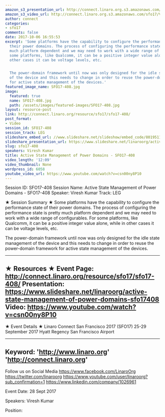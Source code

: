 ```yaml
---
amazon_s3_presentation_url: http://connect.linaro.org.s3.amazonaws.com/sfo17/Presentations/SFO17-408%20%20Active%20state%20management%20of%20power%20domains.pdf
amazon_s3_video_url: http://connect.linaro.org.s3.amazonaws.com/sfo17/Videos/SFO17-408%20-%20Active%20State%20Management%20of%20Power%20Domains.mp4
author: connect
categories:
- sfo17
comments: false
date: 2017-10-06 16:55:53
excerpt: 'Some platforms have the capability to configure the performance state of
  their power domains. The process of configuring the performance state is pretty
  much platform dependent and we may need to work with a wide range of configurables.  For
  some platforms, like Qualcomm, it can be a positive integer value alone, while in
  other cases it can be voltage levels, etc.


  The power-domain framework until now was only designed for the idle state management
  of the device and this needs to change in order to reuse the power-domain framework
  for active state management of the devices.'
featured_image_name: SFO17-408.jpg
image:
  featured: true
  name: SFO17-408.jpg
  path: /assets/images/featured-images/SFO17-408.jpg
layout: resource-post
link: http://connect.linaro.org/resource/sfo17/sfo17-408/
post_format:
- Video
session_id: SFO17-408
session_track: LEG
slideshare_embed_url: //www.slideshare.net/slideshow/embed_code/80195119
slideshare_presentation_url: https://www.slideshare.net/linaroorg/active-state-management-of-power-domains-sfo17408
slug: sfo17-408
speakers: Viresh Kumar
title: Active State Management of Power Domains - SFO17-408
video_length: '12:09'
video_thumbnail: None
wordpress_id: 6058
youtube_video_url: https://www.youtube.com/watch?v=csn00ny8P10
---
```


Session ID: SFO17-408
Session Name: Active State Management of Power Domains - SFO17-408
Speaker: Viresh Kumar
Track: LEG


★ Session Summary ★
Some platforms have the capability to configure the performance state of their power domains. The process of configuring the performance state is pretty much platform dependent and we may need to work with a wide range of configurables.  For some platforms, like Qualcomm, it can be a positive integer value alone, while in other cases it can be voltage levels, etc.

The power-domain framework until now was only designed for the idle state management of the device and this needs to change in order to reuse the power-domain framework for active state management of the devices.

---------------------------------------------------
★ Resources ★
Event Page: http://connect.linaro.org/resource/sfo17/sfo17-408/
Presentation: https://www.slideshare.net/linaroorg/active-state-management-of-power-domains-sfo17408
Video: https://www.youtube.com/watch?v=csn00ny8P10
 ---------------------------------------------------

★ Event Details ★
Linaro Connect San Francisco 2017 (SFO17)
25-29 September 2017
Hyatt Regency San Francisco Airport

---------------------------------------------------
Keyword: 
'http://www.linaro.org'
'http://connect.linaro.org'
---------------------------------------------------
Follow us on Social Media
https://www.facebook.com/LinaroOrg
https://twitter.com/linaroorg
https://www.youtube.com/user/linaroorg?sub_confirmation=1
https://www.linkedin.com/company/1026961

Event Date: 28 Sept 2017

Speakers: Viresh Kumar

Position: